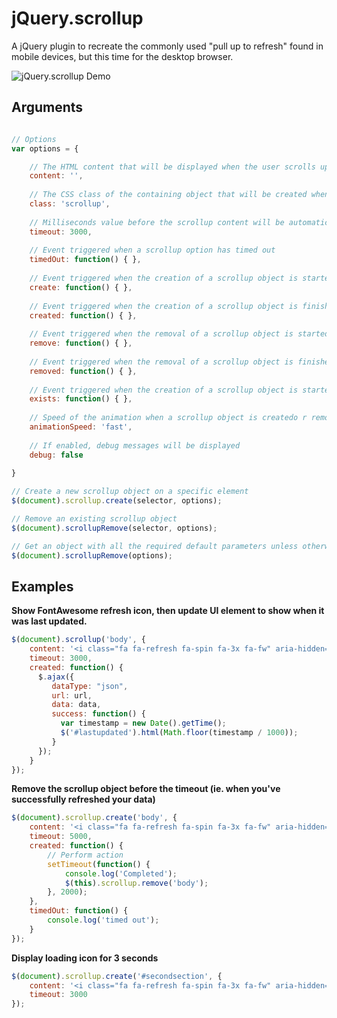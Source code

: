 # jQuery.scrollup
A jQuery plugin to recreate the commonly used "pull up to refresh" found in mobile devices, but this time for the desktop browser.

![jQuery.scrollup Demo](http://i.imgur.com/dXxzlQP.gif)

## Arguments
```javascript

// Options
var options = {

    // The HTML content that will be displayed when the user scrolls up
    content: '',
    
    // The CSS class of the containing object that will be created when the user scrolls up
    class: 'scrollup',
    
    // Milliseconds value before the scrollup content will be automatically removed. If left blank, the scrollup object won't be removed at all
    timeout: 3000,
    
    // Event triggered when a scrollup option has timed out
    timedOut: function() { },
    
    // Event triggered when the creation of a scrollup object is started
    create: function() { },
    
    // Event triggered when the creation of a scrollup object is finished
    created: function() { },
    
    // Event triggered when the removal of a scrollup object is started
    remove: function() { },
    
    // Event triggered when the removal of a scrollup object is finished
    removed: function() { },
    
    // Event triggered when the creation of a scrollup object is started, but the object already exists
    exists: function() { },
    
    // Speed of the animation when a scrollup object is createdo r removed. Valid options are 'slow' or 'fast'
    animationSpeed: 'fast',
    
    // If enabled, debug messages will be displayed
    debug: false
    
}

// Create a new scrollup object on a specific element
$(document).scrollup.create(selector, options);

// Remove an existing scrollup object
$(document).scrollupRemove(selector, options);

// Get an object with all the required default parameters unless otherwise specified
$(document).scrollupRemove(options);
```

## Examples

**Show FontAwesome refresh icon, then update UI element to show when it was last updated.**
```javascript
$(document).scrollup('body', {
    content: '<i class="fa fa-refresh fa-spin fa-3x fa-fw" aria-hidden="true"></i><span class="sr-only">Refreshing...</span>',
    timeout: 3000,
    created: function() {
      $.ajax({
         dataType: "json",
         url: url,
         data: data,
         success: function() {
           var timestamp = new Date().getTime();
           $('#lastupdated').html(Math.floor(timestamp / 1000));
         }
      });
    }
});
```
**Remove the scrollup object before the timeout (ie. when you've successfully refreshed your data)**
```javascript
$(document).scrollup.create('body', {
    content: '<i class="fa fa-refresh fa-spin fa-3x fa-fw" aria-hidden="true"></i><span class="sr-only">Refreshing...</span>',
    timeout: 5000,
    created: function() {
        // Perform action
        setTimeout(function() {
            console.log('Completed');
            $(this).scrollup.remove('body');
        }, 2000);
    },
    timedOut: function() {
        console.log('timed out');
    }
});
```

**Display loading icon for 3 seconds**
```javascript
$(document).scrollup.create('#secondsection', {
    content: '<i class="fa fa-refresh fa-spin fa-3x fa-fw" aria-hidden="true"></i><span class="sr-only">Refreshing...</span>',
    timeout: 3000
});
```
